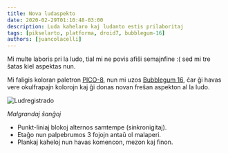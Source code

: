 ```yaml
---
title: Nova ludaspekto
date: 2020-02-29T01:10:48-03:00
description: Luda kahelaro kaj ludanto estis prilaboritaj
tags: [pikselarto, platforma, droid7, bubblegum-16]
authors: [juancolacelli]
---
```


Mi multe laboris pri la ludo, tial mi ne povis afiŝi semajnfine :( sed mi tre ŝatas kiel aspektas nun.

Mi faligis koloran paletron [PICO-8](https://lospec.com/palette-list/pico-8), nun mi uzos [Bubblegum 16](https://lospec.com/palette-list/bubblegum-16), ĉar ĝi havas vere okulfrapajn kolorojn kaj ĝi donas novan freŝan aspekton al la ludo.

![Ludregistrado](recording.gif)

*Malgrandaj ŝanĝoj*
- Punkt-liniaj blokoj alternos samtempe (sinkronigitaj).
- Etaĝo nun palpebrumos 3 fojojn antaŭ ol malaperi.
- Plankaj kaheloj nun havas komencon, mezon kaj finon.
